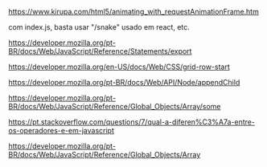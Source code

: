 
<!-- requestAnimationFrame -->
https://www.kirupa.com/html5/animating_with_requestAnimationFrame.htm

<!-- snake/index -->
com index.js, basta usar "/snake"
usado em react, etc.

<!-- Export and import -->
https://developer.mozilla.org/pt-BR/docs/Web/JavaScript/Reference/Statements/export

<!-- grid start -->
https://developer.mozilla.org/en-US/docs/Web/CSS/grid-row-start

<!-- appendChild -->
https://developer.mozilla.org/pt-BR/docs/Web/API/Node/appendChild

<!-- some() -->
https://developer.mozilla.org/pt-BR/docs/Web/JavaScript/Reference/Global_Objects/Array/some

<!-- === -->
https://pt.stackoverflow.com/questions/7/qual-a-diferen%C3%A7a-entre-os-operadores-e-em-javascript

<!-- arrays -->
https://developer.mozilla.org/pt-BR/docs/Web/JavaScript/Reference/Global_Objects/Array